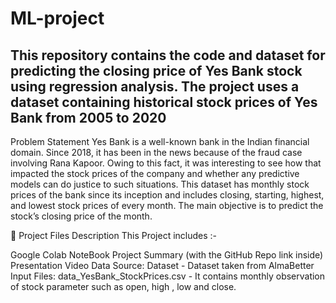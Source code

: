 # ML-project
This repository contains the code and dataset for predicting the closing price of Yes Bank stock using regression analysis. The project uses a dataset containing historical stock prices of Yes Bank from 2005 to 2020
--------------------------------------------------------------------------------------------

Problem Statement
Yes Bank is a well-known bank in the Indian financial domain. Since 2018, it has been in the news because of the fraud case involving Rana Kapoor. Owing to this fact, it was interesting to see how that impacted the stock prices of the company and whether any predictive models can do justice to such situations. This dataset has monthly stock prices of the bank since its inception and includes closing, starting, highest, and lowest stock prices of every month. The main objective is to predict the stock’s closing price of the month.

💾 Project Files Description
This Project includes :-

Google Colab NoteBook
Project Summary (with the GitHub Repo link inside)
Presentation Video
Data Source:
Dataset - Dataset taken from AlmaBetter
Input Files:
data_YesBank_StockPrices.csv - It contains monthly observation of stock parameter such as open, high , low and close.
